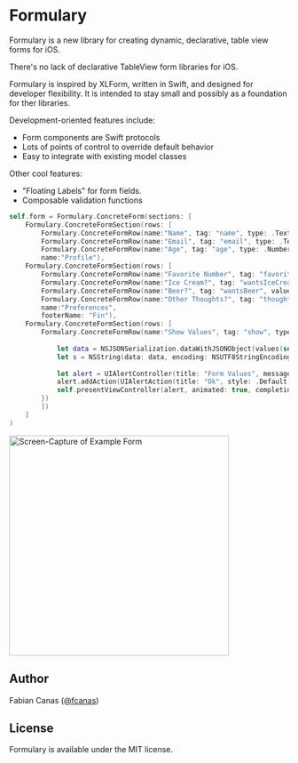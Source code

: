 # Formulary

Formulary is a new library for creating dynamic, declarative, table view forms for iOS.

There's no lack of declarative TableView form libraries for iOS. 
                   
Formulary is inspired by XLForm, written in Swift, and designed for developer flexibility.
It is intended to stay small and possibly as a foundation for ther libraries.

Development-oriented features include:

* Form components are Swift protocols
* Lots of points of control to override default behavior
* Easy to integrate with existing model classes

Other cool features:

* "Floating Labels" for form fields.
* Composable validation functions

```swift
self.form = Formulary.ConcreteForm(sections: [
    Formulary.ConcreteFormSection(rows: [
        Formulary.ConcreteFormRow(name:"Name", tag: "name", type: .Text, validation: RequiredString("Name")),
        Formulary.ConcreteFormRow(name:"Email", tag: "email", type: .Text),
        Formulary.ConcreteFormRow(name:"Age", tag: "age", type: .Number, validation: MinimumNumber("Age", 13))],
        name:"Profile"),
    Formulary.ConcreteFormSection(rows: [
        Formulary.ConcreteFormRow(name:"Favorite Number", tag: "favoriteNumber", value: nil, type: .Decimal, validation: MinimumNumber("Your favorite number", 47) + MaximumNumber("Your favorite number", 47)),
        Formulary.ConcreteFormRow(name:"Ice Cream?", tag: "wantsIceCream", value: false, type: .Switch),
        Formulary.ConcreteFormRow(name:"Beer?", tag: "wantsBeer", value: true, type: .Switch),
        Formulary.ConcreteFormRow(name:"Other Thoughts?", tag: "thoughts", type: .Text),],
        name:"Preferences",
        footerName: "Fin"),
    Formulary.ConcreteFormSection(rows: [
        Formulary.ConcreteFormRow(name:"Show Values", tag: "show", type: .Button, action: { _ in
            
            let data = NSJSONSerialization.dataWithJSONObject(values(self.form) as NSDictionary, options: nil, error: nil)!
            let s = NSString(data: data, encoding: NSUTF8StringEncoding)
            
            let alert = UIAlertController(title: "Form Values", message: s, preferredStyle: .Alert)
            alert.addAction(UIAlertAction(title: "Ok", style: .Default, handler: nil))
            self.presentViewController(alert, animated: true, completion: nil)
        })
        ])
    ]
)
```

<img src="https://raw.github.com/fcanas/Formulary/master/Screenshots/animated-capture.gif" alt="Screen-Capture of Example Form" width="396" />
<!--![](/Screenshots/animated-capture.gif)-->


## Author

Fabian Canas ([@fcanas](http://twitter.com/fcanas))

## License

Formulary is available under the MIT license.
